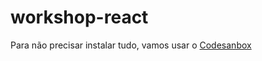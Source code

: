 # workshop-react

Para não precisar instalar tudo, vamos usar o [Codesanbox](https://codesandbox.io/s/new)

